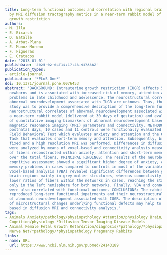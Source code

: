 ```yaml
---
title: Long-term functional outcomes and correlation with regional brain connectivity
  by MRI diffusion tractography metrics in a near-term rabbit model of intrauterine
  growth restriction
authors:
- M. Illa
- E. Eixarch
- D. Batalle
- A. Arbat-Plana
- E. Munoz-Moreno
- F. Figueras
- E. Gratacos
date: '2013-01-01'
publishDate: '2025-02-04T14:17:23.957838Z'
publication_types:
- article-journal
publication: '*PLoS One*'
doi: 10.1371/journal.pone.0076453
abstract: 'BACKGROUND: Intrauterine growth restriction (IUGR) affects 5-10% of all
  newborns and is associated with increased risk of memory, attention and anxiety
  problems in late childhood and adolescence. The neurostructural correlates of long-term
  abnormal neurodevelopment associated with IUGR are unknown. Thus, the aim of this
  study was to provide a comprehensive description of the long-term functional and
  neurostructural correlates of abnormal neurodevelopment associated with IUGR in
  a near-term rabbit model (delivered at 30 days of gestation) and evaluate the development
  of quantitative imaging biomarkers of abnormal neurodevelopment based on diffusion
  magnetic resonance imaging (MRI) parameters and connectivity. METHODOLOGY: At +70
  postnatal days, 10 cases and 11 controls were functionally evaluated with the Open
  Field Behavioral Test which evaluates anxiety and attention and the Object Recognition
  Task that evaluates short-term memory and attention. Subsequently, brains were collected,
  fixed and a high resolution MRI was performed. Differences in diffusion parameters
  were analyzed by means of voxel-based and connectivity analysis measuring the number
  of fibers reconstructed within anxiety, attention and short-term memory networks
  over the total fibers. PRINCIPAL FINDINGS: The results of the neurobehavioral and
  cognitive assessment showed a significant higher degree of anxiety, attention and
  memory problems in cases compared to controls in most of the variables explored.
  Voxel-based analysis (VBA) revealed significant differences between groups in multiple
  brain regions mainly in grey matter structures, whereas connectivity analysis demonstrated
  lower ratios of fibers within the networks in cases, reaching the statistical significance
  only in the left hemisphere for both networks. Finally, VBA and connectivity results
  were also correlated with functional outcome. CONCLUSIONS: The rabbit model used
  reproduced long-term functional impairments and their neurostructural correlates
  of abnormal neurodevelopment associated with IUGR. The description of the pattern
  of microstructural changes underlying functional defects may help to develop biomarkers
  based in diffusion MRI and connectivity analysis.'
tags:
- Animals Anxiety/pathology/physiopathology Attention/physiology Brain/*pathology/*physiopathology
  Cognition/physiology *Diffusion Tensor Imaging Disease Models
- Animal Female Fetal Growth Retardation/diagnosis/*pathology/*physiopathology Memory/physiology
  Nerve Net/*pathology/*physiopathology Pregnancy Rabbits
links:
- name: URL
  url: https://www.ncbi.nlm.nih.gov/pubmed/24143189
---
```

